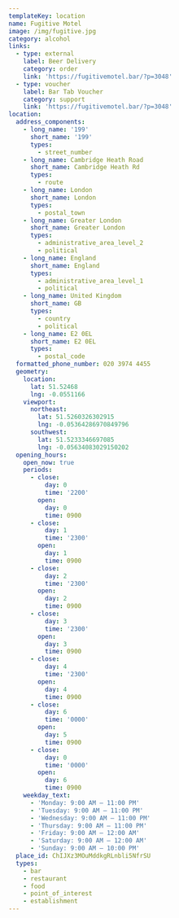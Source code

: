 ```yaml
---
templateKey: location
name: Fugitive Motel
image: /img/fugitive.jpg
category: alcohol
links:
  - type: external
    label: Beer Delivery
    category: order
    link: 'https://fugitivemotel.bar/?p=3048'
  - type: voucher
    label: Bar Tab Voucher
    category: support
    link: 'https://fugitivemotel.bar/?p=3048'
location:
  address_components:
    - long_name: '199'
      short_name: '199'
      types:
        - street_number
    - long_name: Cambridge Heath Road
      short_name: Cambridge Heath Rd
      types:
        - route
    - long_name: London
      short_name: London
      types:
        - postal_town
    - long_name: Greater London
      short_name: Greater London
      types:
        - administrative_area_level_2
        - political
    - long_name: England
      short_name: England
      types:
        - administrative_area_level_1
        - political
    - long_name: United Kingdom
      short_name: GB
      types:
        - country
        - political
    - long_name: E2 0EL
      short_name: E2 0EL
      types:
        - postal_code
  formatted_phone_number: 020 3974 4455
  geometry:
    location:
      lat: 51.52468
      lng: -0.0551166
    viewport:
      northeast:
        lat: 51.5260326302915
        lng: -0.05364286970849796
      southwest:
        lat: 51.5233346697085
        lng: -0.05634083029150202
  opening_hours:
    open_now: true
    periods:
      - close:
          day: 0
          time: '2200'
        open:
          day: 0
          time: 0900
      - close:
          day: 1
          time: '2300'
        open:
          day: 1
          time: 0900
      - close:
          day: 2
          time: '2300'
        open:
          day: 2
          time: 0900
      - close:
          day: 3
          time: '2300'
        open:
          day: 3
          time: 0900
      - close:
          day: 4
          time: '2300'
        open:
          day: 4
          time: 0900
      - close:
          day: 6
          time: '0000'
        open:
          day: 5
          time: 0900
      - close:
          day: 0
          time: '0000'
        open:
          day: 6
          time: 0900
    weekday_text:
      - 'Monday: 9:00 AM – 11:00 PM'
      - 'Tuesday: 9:00 AM – 11:00 PM'
      - 'Wednesday: 9:00 AM – 11:00 PM'
      - 'Thursday: 9:00 AM – 11:00 PM'
      - 'Friday: 9:00 AM – 12:00 AM'
      - 'Saturday: 9:00 AM – 12:00 AM'
      - 'Sunday: 9:00 AM – 10:00 PM'
  place_id: ChIJXz3MOuMddkgRLnbli5NfrSU
  types:
    - bar
    - restaurant
    - food
    - point_of_interest
    - establishment
---
```

